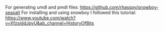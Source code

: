 For generating umdl and pmdl files: https://github.com/rhasspy/snowboy-seasalt
For installing and using snowboy I followed this tutorial: https://www.youtube.com/watch?v=XfzsiddJpvU&ab_channel=HistoryOfBits
